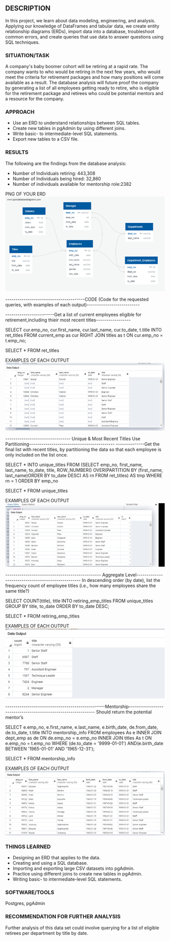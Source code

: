 ## DESCRIPTION
In this project, we learn about data modeling, engineering, and analysis. Applying our knowledge of DataFrames and tabular data, we create entity relationship diagrams (ERDs), import data into a database, troubleshoot common errors, and create queries that use data to answer questions using SQL techniques.

### SITUATION/TASK
A company's baby boomer cohort will be retiring at a rapid rate. The company wants to 
who would be retiring in the next few years, who would meet the criteria for retirement packages
and how many positions will come available as a result. The database analysis will future proof 
the company by generating a list of all employees getting ready to retire, who is eligible for the retirement package and retirees       who could be potential mentors and a resource for the company. 

### APPROACH
* Use an ERD to understand relationships between SQL tables.
* Create new tables in pgAdmin by using different joins.
* Write basic- to intermediate-level SQL statements.
* Export new tables to a CSV file.

### RESULTS
The following are the findings from the database analysis:   
* Number of Individuals retiring: 443,308
* Number of Individuals being hired: 32,860
* Number of individuals available for mentorship role:2382
             

PNG OF YOUR ERD
![ERD](EmployeeDB.png)


---------------------------------------CODE (Code for the requested queries, with examples of each output)--------------------------

------------------------Get a list of current employees eligible for retirement,including thieir most recent titles-----------------

SELECT cur.emp_no,
	   cur.first_name,
	   cur.last_name,
	   cur.to_date,
	   t.title
INTO ret_titles
FROM current_emp as cur
RIGHT JOIN titles as t
ON cur.emp_no = t.emp_no;

SELECT * FROM ret_titles


EXAMPLES OF EACH OUTPUT
![retirees](ret_titles_output.PNG)

-------------------------------- Unique &  Most Recent Titles Use Partitioning------------------------------------------
--------------Get the final list with recent titles, by partitioning the data so that each employee is only included on the list once.


SELECT *
INTO unique_titles
FROM
    (SELECT emp_no,
    first_name,
    last_name,
    to_date,
    title, 
	ROW_NUMBER() OVER(PARTITION BY (first_name, last_name)ORDER BY to_date DESC) AS rn
    FROM ret_titles) AS tmp 
	WHERE rn = 1
ORDER BY emp_no

SELECT * FROM unique_titles


EXAMPLES OF EACH OUTPUT
![unique](Unique_titles.PNG)


----------------------------------------------- Aggregate Level--------------------------------------------------
	In descending order (by date), list the frequency count of employee titles (i.e., how many employees share the same title?)


SELECT COUNT(title), title
INTO retiring_emp_titles
FROM unique_titles
GROUP BY title, to_date
ORDER BY to_date DESC;

SELECT * FROM retiring_emp_titles

EXAMPLES OF EACH OUTPUT
![retirees_emp](retiring_emp_titles_output.PNG)


-------------------------------------------------Mentorship-------------------------------------------------------------
					Should return the potential mentor’s


SELECT e.emp_no,
	   e.first_name,
	   e.last_name,
	   e.birth_date,
	   de.from_date,
	   de.to_date,
	   t.title
INTO mentorship_info
FROM employees As e
INNER JOIN  dept_emp as de
ON de.emp_no = e.emp_no
INNER JOIN titles As t
ON e.emp_no = t.emp_no
WHERE (de.to_date = '9999-01-01')
	AND(e.birth_date BETWEEN '1965-01-01' AND '1965-12-31');

SELECT * FROM mentorship_info

EXAMPLES OF EACH OUTPUT
![Mentor](mentorship_output.PNG)

### THINGS LEARNED
* Designing an ERD that applies to the data.
* Creating and using a SQL database.
* Importing and exporting large CSV datasets into pgAdmin.
* Practice using different joins to create new tables in pgAdmin.
* Writing basic- to intermediate-level SQL statements.

### SOFTWARE/TOOLS
Postgres, pgAdmin

### RECOMMENDATION FOR FURTHER ANALYSIS 
Further analysis of this data set could involve querying for a list of eligible retirees per department by title by date.
